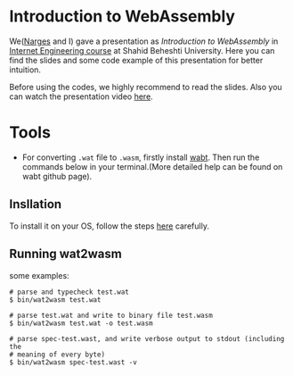 # Introduction to WebAssembly
We([Narges](https://github.com/NNargesNN) and I) gave a presentation as *Introduction to WebAssembly* in [Internet Engineering course](https://sbu-ce.github.io/IE-lecture/) at Shahid Beheshti University. Here you can find the slides and some code example of this presentation for better intuition.

Before using the codes, we highly recommend to read the slides. Also you can watch the presentation video [here]().

# Tools

- For converting `.wat` file to `.wasm`, firstly install [wabt](https://github.com/WebAssembly/wabt). Then run the commands below in your terminal.(More detailed help can be found on wabt github page).

## Insllation

To install it on your OS, follow the steps [here](https://github.com/WebAssembly/wabt#cloning) carefully.

## Running wat2wasm

some examples: 
```shell
# parse and typecheck test.wat
$ bin/wat2wasm test.wat

# parse test.wat and write to binary file test.wasm
$ bin/wat2wasm test.wat -o test.wasm

# parse spec-test.wast, and write verbose output to stdout (including the
# meaning of every byte)
$ bin/wat2wasm spec-test.wast -v
```
